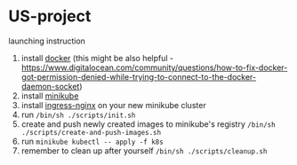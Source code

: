 # US-project

launching instruction

1. install [docker](https://docs.docker.com/engine/install/debian/) (this might be also helpful - https://www.digitalocean.com/community/questions/how-to-fix-docker-got-permission-denied-while-trying-to-connect-to-the-docker-daemon-socket)
2. install [minikube](https://minikube.sigs.k8s.io/docs/start/)
3. install [ingress-nginx](https://kubernetes.github.io/ingress-nginx/deploy/) on your new minikube cluster
4. run `/bin/sh ./scripts/init.sh`
5. create and push newly created images to minikube's registry `/bin/sh ./scripts/create-and-push-images.sh`
5. run `minikube kubectl -- apply -f k8s`
6. remember to clean up after yourself `/bin/sh ./scripts/cleanup.sh`